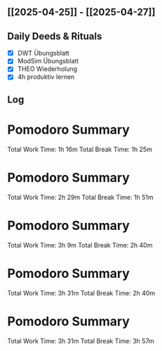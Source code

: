 ## [[2025-04-25]] - [[2025-04-27]]

## Daily Deeds & Rituals

- [x] DWT Übungsblatt
- [x] ModSim Übungsblatt
- [x] THEO Wiederholung
- [x] 4h produktiv lernen
## Log
# Pomodoro Summary

Total Work Time: 1h 16m
Total Break Time: 1h 25m

# Pomodoro Summary

Total Work Time: 2h 29m
Total Break Time: 1h 51m

# Pomodoro Summary

Total Work Time: 3h 9m
Total Break Time: 2h 40m

# Pomodoro Summary

Total Work Time: 3h 31m
Total Break Time: 2h 40m

# Pomodoro Summary

Total Work Time: 3h 31m
Total Break Time: 3h 57m
